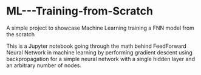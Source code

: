 # ML---Training-from-Scratch
A simple project to showcase Machine Learning training a FNN model from the scratch

This is a Jupyter notebook going through the math behind FeedForward Neural Network in machine learning by performing gradient descent using backpropagation for a simple neural network with a single hidden layer and an arbitrary number of nodes.

